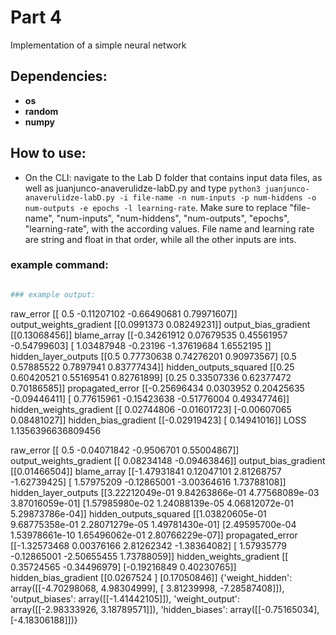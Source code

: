 # Part 4
Implementation of a simple neural network


## Dependencies:

* **os**
* **random**
* **numpy**

## How to use:

* On the CLI: navigate to the Lab D folder that contains input data files, as well as juanjunco-anaverulidze-labD.py and type ```python3 juanjunco-anaverulidze-labD.py -i file-name -n num-inputs -p num-hiddens -o num-outputs -e epochs -l learning-rate```. Make sure to replace "file-name", "num-inputs", "num-hiddens", "num-outputs", "epochs", "learning-rate", with the according values. File name and learning rate are string and float in that order, while all the other inputs are ints.

### example command:
```AnaVerulidze_JuanJunco_lab_c.py -i xor.txt -n 2 -p 2 -o 1 -e 100 -l 0.3

### example output:
```
raw_error [[ 0.5        -0.11207102 -0.66490681  0.79971607]]
output_weights_gradient [[0.0991373  0.08249231]]
output_bias_gradient [[0.13068456]]
blame_array [[-0.34261912  0.07679535  0.45561957 -0.54799603]
 [ 1.03487948 -0.23196    -1.37619684  1.6552195 ]]
hidden_layer_outputs [[0.5        0.77730638 0.74276201 0.90973567]
 [0.5        0.57885522 0.7897941  0.83777434]]
hidden_outputs_squared [[0.25       0.60420521 0.55169541 0.82761899]
 [0.25       0.33507336 0.62377472 0.70186585]]
propagated_error [[-0.25696434  0.0303952   0.20425635 -0.09446411]
 [ 0.77615961 -0.15423638 -0.51776004  0.49347746]]
hidden_weights_gradient [[ 0.02744806 -0.01601723]
 [-0.00607065  0.08481027]]
hidden_bias_gradient [[-0.02919423]
 [ 0.14941016]]
LOSS 1.1356396636809456

raw_error [[ 0.5        -0.04071842 -0.9506701   0.55004867]]
output_weights_gradient [[ 0.08234148 -0.09463846]]
output_bias_gradient [[0.01466504]]
blame_array [[-1.47931841  0.12047101  2.81268757 -1.62739425]
 [ 1.57975209 -0.12865001 -3.00364616  1.73788108]]
hidden_layer_outputs [[3.22212049e-01 9.84263866e-01 4.77568089e-03 3.87016059e-01]
 [1.57985980e-02 1.24088139e-05 4.06812072e-01 5.29873786e-04]]
hidden_outputs_squared [[1.03820605e-01 9.68775358e-01 2.28071279e-05 1.49781430e-01]
 [2.49595700e-04 1.53978661e-10 1.65496062e-01 2.80766229e-07]]
propagated_error [[-1.32573468  0.00376166  2.81262342 -1.38364082]
 [ 1.57935779 -0.12865001 -2.50655455  1.73788059]]
hidden_weights_gradient [[ 0.35724565 -0.34496979]
 [-0.19216849  0.40230765]]
hidden_bias_gradient [[0.0267524 ]
 [0.17050846]]
{'weight_hidden': array([[-4.70298068,  4.98304999],
       [ 3.81239998, -7.28587408]]), 'output_biases': array([[-1.41442105]]), 'weight_output': array([[-2.98333926,  3.18789571]]), 'hidden_biases': array([[-0.75165034],
       [-4.18306188]])}

```
